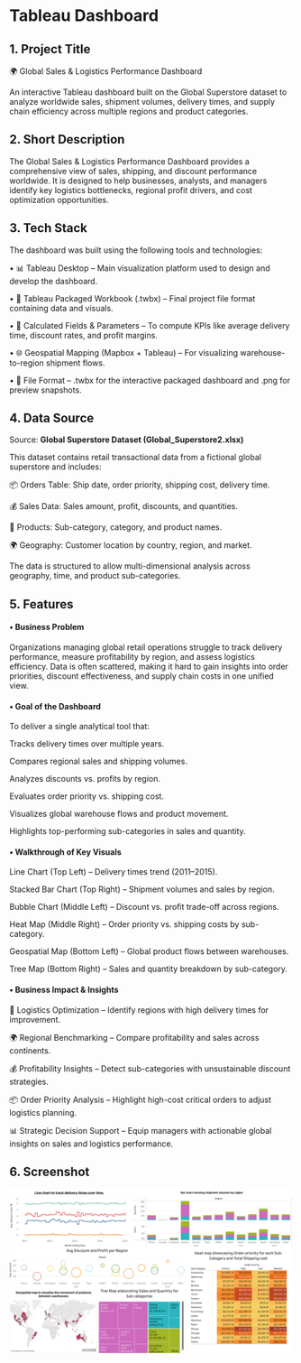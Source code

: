 # Tableau Dashboard

## 1. Project Title

🌍 Global Sales & Logistics Performance Dashboard

An interactive Tableau dashboard built on the Global Superstore dataset to analyze worldwide sales, shipment volumes, delivery times, and supply chain efficiency across multiple regions and product categories.


## 2. Short Description

The Global Sales & Logistics Performance Dashboard provides a comprehensive view of sales, shipping, and discount performance worldwide. It is designed to help businesses, analysts, and managers identify key logistics bottlenecks, regional profit drivers, and cost optimization opportunities.


## 3. Tech Stack

The dashboard was built using the following tools and technologies:

• 📊 Tableau Desktop – Main visualization platform used to design and develop the dashboard.

• 📂 Tableau Packaged Workbook (.twbx) – Final project file format containing data and visuals.

• 📝 Calculated Fields & Parameters – To compute KPIs like average delivery time, discount rates, and profit margins.

• 🌐 Geospatial Mapping (Mapbox + Tableau) – For visualizing warehouse-to-region shipment flows.

• 📁 File Format – .twbx for the interactive packaged dashboard and .png for preview snapshots.




 ## 4. Data Source

Source: **Global Superstore Dataset (Global_Superstore2.xlsx)**

This dataset contains retail transactional data from a fictional global superstore and includes:


📦 Orders Table: Ship date, order priority, shipping cost, delivery time.


💰 Sales Data: Sales amount, profit, discounts, and quantities.


🛒 Products: Sub-category, category, and product names.


🌍 Geography: Customer location by country, region, and market.


The data is structured to allow multi-dimensional analysis across geography, time, and product sub-categories.




## 5. Features


#### • Business Problem

Organizations managing global retail operations struggle to track delivery performance, measure profitability by region, and assess logistics efficiency. Data is often scattered, making it hard to gain insights into order priorities, discount effectiveness, and supply chain costs in one unified view.



#### • Goal of the Dashboard

To deliver a single analytical tool that:


Tracks delivery times over multiple years.


Compares regional sales and shipping volumes.


Analyzes discounts vs. profits by region.


Evaluates order priority vs. shipping cost.


Visualizes global warehouse flows and product movement.


Highlights top-performing sub-categories in sales and quantity.



#### • Walkthrough of Key Visuals

Line Chart (Top Left) – Delivery times trend (2011–2015).


Stacked Bar Chart (Top Right) – Shipment volumes and sales by region.


Bubble Chart (Middle Left) – Discount vs. profit trade-off across regions.


Heat Map (Middle Right) – Order priority vs. shipping costs by sub-category.


Geospatial Map (Bottom Left) – Global product flows between warehouses.


Tree Map (Bottom Right) – Sales and quantity breakdown by sub-category.



#### • Business Impact & Insights

🚚 Logistics Optimization – Identify regions with high delivery times for improvement.


🌍 Regional Benchmarking – Compare profitability and sales across continents.


💰 Profitability Insights – Detect sub-categories with unsustainable discount strategies.


📦 Order Priority Analysis – Highlight high-cost critical orders to adjust logistics planning.


📊 Strategic Decision Support – Equip managers with actionable global insights on sales and logistics performance.


  
  ## 6. Screenshot
![Dashboard Preview](https://github.com/YahyaB007/Tableau-Visualization/blob/main/Global%20Sales.png)
